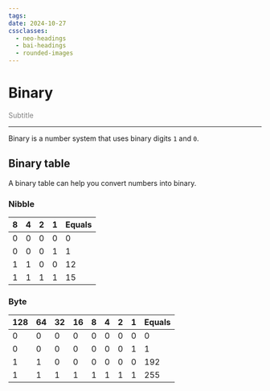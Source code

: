 ```yaml
---
tags: 
date: 2024-10-27
cssclasses:
  - neo-headings
  - bai-headings
  - rounded-images
---
```

# Binary
<p class="center" style="margin:0;color:gray;">Subtitle</p>

***
Binary is a number system that uses binary digits `1` and `0`. 
## Binary table
A binary table can help you convert numbers into binary.
### Nibble

| 8   | 4   | 2   | 1   | Equals |
| --- | --- | --- | --- | ------ |
| 0   | 0   | 0   | 0   | 0      |
| 0   | 0   | 0   | 1   | 1      |
| 1   | 1   | 0   | 0   | 12     |
| 1   | 1   | 1   | 1   | 15     |
### Byte
| 128 | 64  | 32  | 16  | 8   | 4   | 2   | 1   | Equals |
| --- | --- | --- | --- | --- | --- | --- | --- | ------ |
| 0   | 0   | 0   | 0   | 0   | 0   | 0   | 0   | 0      |
| 0   | 0   | 0   | 0   | 0   | 0   | 0   | 1   | 1      |
| 1   | 1   | 0   | 0   | 0   | 0   | 0   | 0   | 192    |
| 1   | 1   | 1   | 1   | 1   | 1   | 1   | 1   | 255    |

